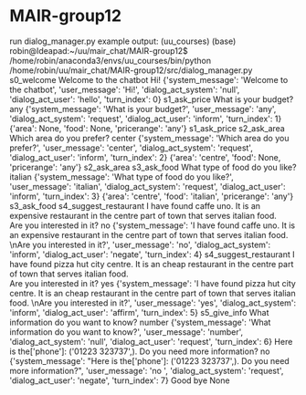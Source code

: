 # MAIR-group12
run dialog_manager.py
example output:
(uu_courses) (base) robin@Ideapad:~/uu/mair_chat/MAIR-group12$ /home/robin/anaconda3/envs/uu_courses/bin/python /home/robin/uu/mair_chat/MAIR-group12/src/dialog_manager.py
s0_welcome
Welcome to the chatbot
Hi!
{'system_message': 'Welcome to the chatbot', 'user_message': 'Hi!', 'dialog_act_system': 'null', 'dialog_act_user': 'hello', 'turn_index': 0}
s1_ask_price
What is your budget?
any
{'system_message': 'What is your budget?', 'user_message': 'any', 'dialog_act_system': 'request', 'dialog_act_user': 'inform', 'turn_index': 1}
{'area': None, 'food': None, 'pricerange': 'any'}
s1_ask_price
s2_ask_area
Which area do you prefer?
center
{'system_message': 'Which area do you prefer?', 'user_message': 'center', 'dialog_act_system': 'request', 'dialog_act_user': 'inform', 'turn_index': 2}
{'area': 'centre', 'food': None, 'pricerange': 'any'}
s2_ask_area
s3_ask_food
What type of food do you like?
italian
{'system_message': 'What type of food do you like?', 'user_message': 'italian', 'dialog_act_system': 'request', 'dialog_act_user': 'inform', 'turn_index': 3}
{'area': 'centre', 'food': 'italian', 'pricerange': 'any'}
s3_ask_food
s4_suggest_restaurant
I have found caffe uno. It is an expensive restaurant in the centre part of town that serves italian food.                    
Are you interested in it?
no
{'system_message': 'I have found caffe uno. It is an expensive restaurant in the centre part of town that serves italian food.                    \nAre you interested in it?', 'user_message': 'no', 'dialog_act_system': 'inform', 'dialog_act_user': 'negate', 'turn_index': 4}
s4_suggest_restaurant
I have found pizza hut city centre. It is an cheap restaurant in the centre part of town that serves italian food.                    
Are you interested in it?
yes
{'system_message': 'I have found pizza hut city centre. It is an cheap restaurant in the centre part of town that serves italian food.                    \nAre you interested in it?', 'user_message': 'yes', 'dialog_act_system': 'inform', 'dialog_act_user': 'affirm', 'turn_index': 5}
s5_give_info
What information do you want to know?
number
{'system_message': 'What information do you want to know?', 'user_message': 'number', 'dialog_act_system': 'null', 'dialog_act_user': 'request', 'turn_index': 6}
Here is the['phone']: ('01223 323737',). Do you need more information?
no   
{'system_message': "Here is the['phone']: ('01223 323737',). Do you need more information?", 'user_message': 'no ', 'dialog_act_system': 'request', 'dialog_act_user': 'negate', 'turn_index': 7}
Good bye
None
